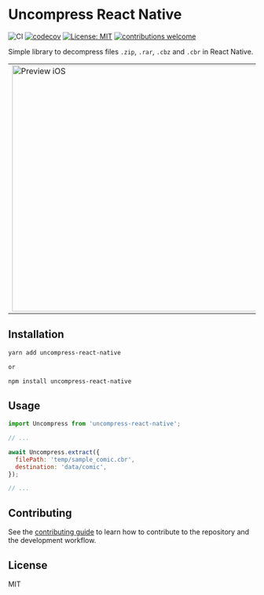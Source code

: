 # Uncompress React Native

![CI](https://github.com/didisouzacosta/uncompress/workflows/PublishLibrary/badge.svg)
[![codecov](https://codecov.io/gh/didisouzacosta/uncompress/branch/main/graph/badge.svg?token=WWswGL8bsi)](https://codecov.io/gh/didisouzacosta/uncompress)
[![License: MIT](https://img.shields.io/badge/License-MIT-yellow.svg)](https://opensource.org/licenses/MIT) [![contributions welcome](https://img.shields.io/badge/contributions-welcome-brightgreen.svg?style=flat)](CONTRIBUTING.md)

Simple library to decompress files `.zip`, `.rar`, `.cbz` and `.cbr` in React Native.

<table>
  <tr>
    <td><img src="./assets/preview_ios.gif" height="500" alt="Preview iOS" /></td>
    <td><img src="./assets/preview_android.gif" height="500" alt="Preview Android" /></td>
  </tr>
</table>

## Installation

```sh
yarn add uncompress-react-native

or

npm install uncompress-react-native
```

## Usage

```js
import Uncompress from 'uncompress-react-native';

// ...

await Uncompress.extract({
  filePath: 'temp/sample_comic.cbr',
  destination: 'data/comic',
});

// ...
```

## Contributing

See the [contributing guide](CONTRIBUTING.md) to learn how to contribute to the repository and the development workflow.

## License

MIT
